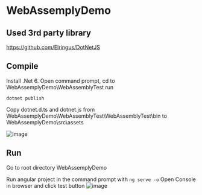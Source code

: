 # WebAssemplyDemo

## Used 3rd party library

https://github.com/Elringus/DotNetJS


## Compile

Install .Net 6. Open command prompt, cd to WebAssemplyDemo\WebAssemblyTest run 

`
dotnet publish
`

Copy dotnet.d.ts and dotnet.js from WebAssemplyDemo\WebAssemblyTest\WebAssemblyTest\bin to WebAssemplyDemo\src\assets

![image](https://user-images.githubusercontent.com/116626542/199375002-91b5b794-6db6-4177-8c56-d1a0edd2f2ee.png)



## Run

Go to root directory WebAssemplyDemo

Run angular project in the command prompt with
`
ng serve -o
`
Open Console in browser and click test button
![image](https://user-images.githubusercontent.com/116626542/199375419-f5dd3b81-4ead-4e16-9939-42e92bedfded.png)
